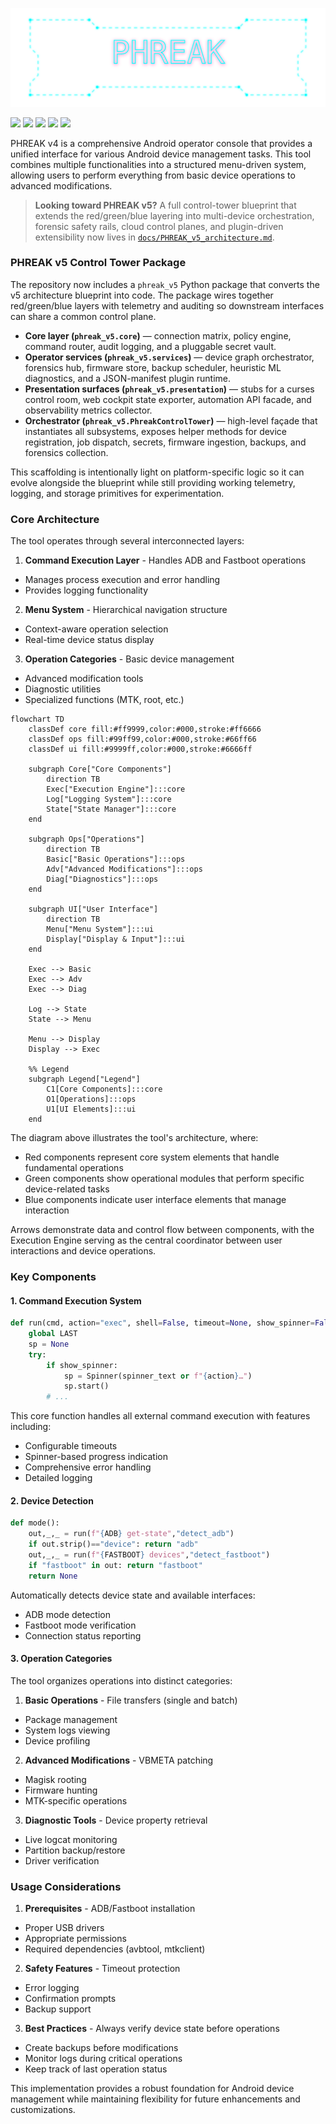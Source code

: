 ![Sheen Banner](https://raw.githubusercontent.com/74Thirsty/74Thirsty/main/assets/phreak.svg)



<a href="#"><img src="https://img.shields.io/badge/Built%20with-PyCharm-8fbad9?logo=pycharm&logoColor=black&labelColor=7bafd4"></a>
<a href="#"><img src="https://img.shields.io/badge/Python-3.10_|_3.11_|_3.12-b7d0e3?logo=python&logoColor=black&labelColor=a3c5de"></a>
<a href="#"><img src="https://img.shields.io/badge/Solidity-0.8.20_|_0.8.28-dfe7ed?logo=ethereum&logoColor=black&labelColor=cbdce8"></a>
<a href="#"><img src="https://img.shields.io/badge/Flashbots-MEV%20Bundle-b7d0e3?logo=thunderbird&logoColor=black&labelColor=cbdce8"></a>
<a href="#"><img src="https://img.shields.io/badge/Ephemeral-Contracts-7bafd4?logo=nodedotjs&logoColor=black&labelColor=8fbad9"></a>


PHREAK v4 is a comprehensive Android operator console that provides a unified interface for various Android device management tasks. This tool combines multiple functionalities into a structured menu-driven system, allowing users to perform everything from basic device operations to advanced modifications.

> **Looking toward PHREAK v5?** A full control-tower blueprint that extends the red/green/blue layering into multi-device orchestration, forensic safety rails, cloud control planes, and plugin-driven extensibility now lives in [`docs/PHREAK_v5_architecture.md`](docs/PHREAK_v5_architecture.md).

### PHREAK v5 Control Tower Package

The repository now includes a `phreak_v5` Python package that converts the v5 architecture blueprint into code. The package wires together red/green/blue layers with telemetry and auditing so downstream interfaces can share a common control plane.

* **Core layer (`phreak_v5.core`)** &mdash; connection matrix, policy engine, command router, audit logging, and a pluggable secret vault.
* **Operator services (`phreak_v5.services`)** &mdash; device graph orchestrator, forensics hub, firmware store, backup scheduler, heuristic ML diagnostics, and a JSON-manifest plugin runtime.
* **Presentation surfaces (`phreak_v5.presentation`)** &mdash; stubs for a curses control room, web cockpit state exporter, automation API facade, and observability metrics collector.
* **Orchestrator (`phreak_v5.PhreakControlTower`)** &mdash; high-level façade that instantiates all subsystems, exposes helper methods for device registration, job dispatch, secrets, firmware ingestion, backups, and forensics collection.

This scaffolding is intentionally light on platform-specific logic so it can evolve alongside the blueprint while still providing working telemetry, logging, and storage primitives for experimentation.

### Core Architecture

The tool operates through several interconnected layers:

1. **Command Execution Layer**  - Handles ADB and Fastboot operations
  - Manages process execution and error handling
  - Provides logging functionality


2. **Menu System**  - Hierarchical navigation structure
  - Context-aware operation selection
  - Real-time device status display


3. **Operation Categories**  - Basic device management
  - Advanced modification tools
  - Diagnostic utilities
  - Specialized functions (MTK, root, etc.)




```mermaid
flowchart TD
    classDef core fill:#ff9999,color:#000,stroke:#ff6666
    classDef ops fill:#99ff99,color:#000,stroke:#66ff66
    classDef ui fill:#9999ff,color:#000,stroke:#6666ff
    
    subgraph Core["Core Components"]
        direction TB
        Exec["Execution Engine"]:::core
        Log["Logging System"]:::core
        State["State Manager"]:::core
    end
    
    subgraph Ops["Operations"]
        direction TB
        Basic["Basic Operations"]:::ops
        Adv["Advanced Modifications"]:::ops
        Diag["Diagnostics"]:::ops
    end
    
    subgraph UI["User Interface"]
        direction TB
        Menu["Menu System"]:::ui
        Display["Display & Input"]:::ui
    end
    
    Exec --> Basic
    Exec --> Adv
    Exec --> Diag
    
    Log --> State
    State --> Menu
    
    Menu --> Display
    Display --> Exec
    
    %% Legend
    subgraph Legend["Legend"]
        C1[Core Components]:::core
        O1[Operations]:::ops
        U1[UI Elements]:::ui
    end
```


The diagram above illustrates the tool's architecture, where:

- Red components represent core system elements that handle fundamental operations
- Green components show operational modules that perform specific device-related tasks
- Blue components indicate user interface elements that manage interaction

Arrows demonstrate data and control flow between components, with the Execution Engine serving as the central coordinator between user interactions and device operations.

### Key Components

#### 1. Command Execution System

```python
def run(cmd, action="exec", shell=False, timeout=None, show_spinner=False, spinner_text=None):
    global LAST
    sp = None
    try:
        if show_spinner:
            sp = Spinner(spinner_text or f"{action}…")
            sp.start()
        # ...
```

This core function handles all external command execution with features including:

- Configurable timeouts
- Spinner-based progress indication
- Comprehensive error handling
- Detailed logging

#### 2. Device Detection

```python
def mode():
    out,_,_ = run(f"{ADB} get-state","detect_adb")
    if out.strip()=="device": return "adb"
    out,_,_ = run(f"{FASTBOOT} devices","detect_fastboot")
    if "fastboot" in out: return "fastboot"
    return None
```

Automatically detects device state and available interfaces:

- ADB mode detection
- Fastboot mode verification
- Connection status reporting

#### 3. Operation Categories

The tool organizes operations into distinct categories:

1. **Basic Operations**  - File transfers (single and batch)
  - Package management
  - System logs viewing
  - Device profiling


2. **Advanced Modifications**  - VBMETA patching
  - Magisk rooting
  - Firmware hunting
  - MTK-specific operations


3. **Diagnostic Tools**  - Device property retrieval
  - Live logcat monitoring
  - Partition backup/restore
  - Driver verification



### Usage Considerations

1. **Prerequisites**  - ADB/Fastboot installation
  - Proper USB drivers
  - Appropriate permissions
  - Required dependencies (avbtool, mtkclient)


2. **Safety Features**  - Timeout protection
  - Error logging
  - Confirmation prompts
  - Backup support


3. **Best Practices**  - Always verify device state before operations
  - Create backups before modifications
  - Monitor logs during critical operations
  - Keep track of last operation status



This implementation provides a robust foundation for Android device management while maintaining flexibility for future enhancements and customizations.

